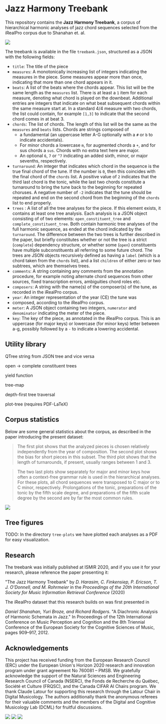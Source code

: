 # Jazz Harmony Treebank

This repository contains the **Jazz Harmony Treebank**, a corpus of
hierarchical harmonic analyses of jazz chord sequences selected from the
iRealPro corpus due to Shanahan et. al.

![](images/summertime.png?raw=true)

The treebank is available in the file `treebank.json`, structured as a
JSON with the following fields:

 * `title`: The title of the piece
 * `measures`: A monotonically increasing list of integers indicating the
    measures in the piece. Some measures appear more than once, indicating
    that more than one chord appears in it.
 * `beats`: A list of the beats where the chords appear. This list will be
    the same length as the `measures` list. There is at least a
    `1` item for each measure, denoting what chord is played on the
    downbeat. Additional entries are integers that indicate on what beat
    subsequent chords within the same measure start at. In a standard 4/4
    measure with two chords, the list could contain, for example `[1,3]` to
    indicate that the second chord comes in at beat 3.
 * `chords`: The list of chords. The length of this list will be the same
   as the `measures` and `beats` lists. Chords are strings composed of 
   * a fundamental (an uppercase letter A-G optionally with a `#` or `b` to
     indicate accidentals).
   * For minor chords a lowercase `m`, for augmented chords a `+`, and for
     sus chords a `sus`. Chords with no extra text here are major.
   * An optional `6`, `7` or `^7` indicating an added sixth, minor, or
     major sevenths, respectively.
 * `turnaround`: An integer that indicates which chord in the sequence is
   the true final chord of the tune. If the number is `0`, then this
   coincides with the final chord of the `chords` list. A positive value of
   `2` indicates that the third last chord is the tonic, while the last two
   chords constitute a turnaround to bring the tune back to the beginning
   for repeated choruses. A negative number of `-2` indicates that the tune
   should be repeated and end on the second chord from the beginning of the
   `chords` list to end properly.
 * `trees` : A list of all the tree analyses for the piece. If this element
   exists, it contains at least one tree analysis. Each analysis is a JSON
   object consisting of of two elements: `open_constituent_tree` and 
   `complete_constituent_tree`. Both contain harmonic tree analyses of the
   full harmonic sequence, as ended at the chord indicated by the
   `turnaround`. The difference between the two trees is further described
   in the paper, but briefly constitutes whether or not the tree is a
   strict (`complete`) dependency structure, or whether some (`open`)
  constituents have multiple subconstituents all referring to some future
  chord. The trees are JSON objects recursively defined as having a `label`
  (which is a chord taken from the `chords` list), and a list `children` of
  either zero or two subtrees, which are themselves trees.
 * `comments`: A string containing any comments from the annotation
   procedure, for example noting alternate chord sequences from other
   sources, fixed transcription errors, ambiguities chord roles etc.
 * `composers`: A string with the name(s) of the composer(s) of the tune,
   as recorded in the iRealPro corpus.
 * `year`: An integer representation of the year (CE) the tune was
 * composed, according to the iRealPro corpus.
 * `meter`: A JSON object containing two integers, `numerator` and
   `denominator` indicating the meter of the piece.
 * `key`: The key of the piece, as annotated in the iRealPro corpus. This
   is an uppercase (for major keys) or lowercase (for minor keys) letter
   between a-g, possibly followed by a `-` to indicate a lowering
   accidental. 

## Utility library

QTree string from JSON tree and vice versa

open -> complete constituent trees

yield function

tree-map

depth-first tree traversal

plot-tree (requires PDF-LaTeX)

## Corpus statistics

Below are some general statistics about the corpus, as described in the
paper introducing the present dataset:


> The first plot shows that the analyzed pieces is chosen relatively independently from the year
of composition.  The second plot shows the bias for short pieces in
this subset.  The third plot shows that the length of turnarounds, if
present, usually ranges between 1 and 3.

> The two last plots show separately for major and minor keys how often a
context-free grammar rule is used in the hierarchical analyses.  For these
plots, all chord sequences were transposed to C major or to C minor,
respectively.  Prolongations of the tonic, preparations of the tonic by the
fifth scale degree, and preparations of the fifth scale degree by the
second are by far the most common rules. 


![](plots.png?raw=true)

## Tree figures

TODO: In the directory `tree-plots` we have plotted each analyses as a PDF
for easy visualization.

## Research

The treebank was initially published at ISMIR 2020, and if you use it for
your research, please reference the paper presenting it:

"The Jazz Harmony Treebank" by _D. Harasim, C. Finkensiep, P. Ericson, T. J. O'Donnell, and M. Rohrmeier_ in the _Proceedings of the 20th International Society for Music Information Retrieval Conference_ (2020)

The iRealPro dataset that this research builds on was first presented in

_Daniel Shanahan, Yuri Broze, and Richard Rodgers_. "A Diachronic Analysis
of Harmonic Schemata in Jazz." In Proceedings  of the  12th  International
Conference on Music Perception and Cognition and the 8th Triennial
Conference of the European Society for the Cognitive Sciences of Music,
pages 909–917, 2012.


## Acknowledgements

This project has received funding from the European Research Council
(ERC) under the European Union's Horizon 2020 research and innovation
program under grant agreement No 760081 – PMSB. We gratefully
acknowledge the support of the Natural Sciences and Engineering
Research Council of Canada (NSERC), the Fonds de Recherche du
Québec, Société et Culture (FRQSC), and the Canada CIFAR
AI Chairs program. We thank Claude Latour for supporting this research
through the Latour Chair in Digital Musicology. The authors
additionally thank the anonymous referees for their valuable comments
and the members of the Digital and Cognitive Musicology Lab (DCML) for
fruitful discussions.

![](images/erc-logo.jpg?raw=true)
![](images/eu-flag.png?raw=true)
![](images/epfl-logo.png?raw=true)
